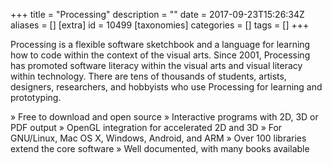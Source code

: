 +++
title = "Processing"
description = ""
date = 2017-09-23T15:26:34Z
aliases = []
[extra]
id = 10499
[taxonomies]
categories = []
tags = []
+++


Processing is a flexible software sketchbook and a language for learning how to code within the context of the visual arts. Since 2001, Processing has promoted software literacy within the visual arts and visual literacy within technology. There are tens of thousands of students, artists, designers, researchers, and hobbyists who use Processing for learning and prototyping.

» Free to download and open source
» Interactive programs with 2D, 3D or PDF output
» OpenGL integration for accelerated 2D and 3D
» For GNU/Linux, Mac OS X, Windows, Android, and ARM
» Over 100 libraries extend the core software
» Well documented, with many books available
